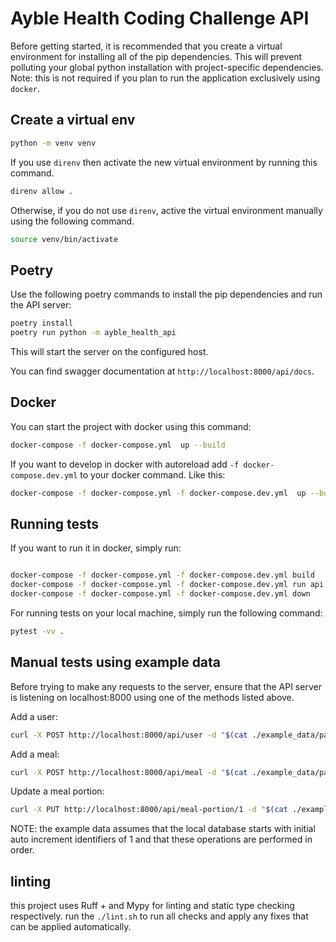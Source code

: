 # Ayble Health Coding Challenge API 

Before getting started, it is recommended that you create a virtual environment for installing all of the 
pip dependencies. This will prevent polluting your global python installation with project-specific dependencies.
Note: this is not required if you plan to run the application exclusively using `docker`.
## Create a virtual env
```bash
python -m venv venv
```

If you use `direnv` then activate the new virtual environment by running this command.
```bash
direnv allow .
```

Otherwise, if you do not use `direnv`, active the virtual environment manually using the following command.
```bash
source venv/bin/activate
```

## Poetry
Use the following poetry commands to install the pip dependencies and run the API server:
```bash
poetry install
poetry run python -m ayble_health_api
```

This will start the server on the configured host.

You can find swagger documentation at `http://localhost:8000/api/docs`.

## Docker
You can start the project with docker using this command:
```bash
docker-compose -f docker-compose.yml  up --build
```

If you want to develop in docker with autoreload add `-f docker-compose.dev.yml` to your docker command.
Like this:

```bash
docker-compose -f docker-compose.yml -f docker-compose.dev.yml  up --build
```

## Running tests

If you want to run it in docker, simply run:

```bash

docker-compose -f docker-compose.yml -f docker-compose.dev.yml build 
docker-compose -f docker-compose.yml -f docker-compose.dev.yml run api pytest -vv .
docker-compose -f docker-compose.yml -f docker-compose.dev.yml down
```

For running tests on your local machine, simply run the following command:
```bash
pytest -vv .
```


## Manual tests using example data 
Before trying to make any requests to the server, ensure 
that the API server is listening on localhost:8000 using one of the methods listed above.

Add a user:
```bash
curl -X POST http://localhost:8000/api/user -d "$(cat ./example_data/payload_add_user.json)" -H "Content-Type: application/json"

```

Add a meal:
```bash
curl -X POST http://localhost:8000/api/meal -d "$(cat ./example_data/payload_add_meal.json)" -H "Content-Type: application/json"
```

Update a meal portion:
```bash
curl -X PUT http://localhost:8000/api/meal-portion/1 -d "$(cat ./example_data/payload_update_portion.json)" -H "Content-Type: application/json"
```

NOTE: the example data assumes that the local database starts with initial auto increment identifiers of 1 
and that these operations are performed in order.

## linting
this project uses Ruff + and Mypy for linting and static type checking respectively.
run the `./lint.sh` to run all checks and apply any fixes that can be applied automatically.
